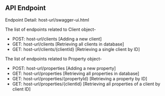 API Endpoint
------------
Endpoint Detail: host-url/swagger-ui.html

The list of endpoints related to Client object-

* POST: host-url/clients [Adding a new client]
* GET: host-url/clients [Retrieving all clients in database]
* GET: host-url/clients/{clientId} [Retrieving a single client by ID]

The list of endpoints related to Property object-

* POST: host-url/properties [Adding a new property]
* GET: host-url/properties [Retrieving all properties in database]
* GET: host-url/properties/{propertyId} [Retrieving a property by ID]
* GET: host-url/properties/{clientId} [Retrieving all properties of a client by client ID]